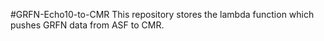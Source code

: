 #GRFN-Echo10-to-CMR
This repository stores the lambda function which pushes GRFN data from ASF to CMR.